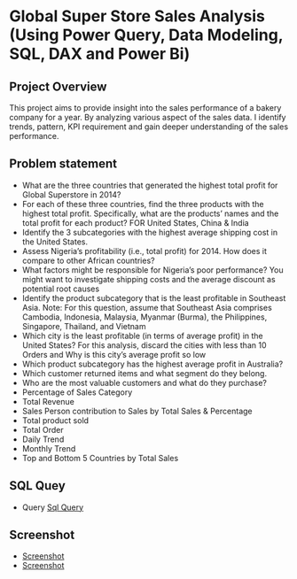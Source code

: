 # Global Super Store Sales Analysis (Using Power Query, Data Modeling, SQL, DAX and Power Bi)
## Project Overview
This project aims to provide insight into the sales performance of a bakery company for a year. By analyzing various aspect of the sales data. I identify trends, pattern, KPI requirement and gain deeper understanding of the sales performance.
## Problem statement
- What are the three countries that generated the highest total profit for Global Superstore in 2014?
- For each of these three countries, find the three products with the highest total profit.
Specifically, what are the products’ names and the total profit for each product? FOR United States, China & India
- Identify the 3 subcategories with the highest average shipping cost in the United States.
- Assess Nigeria’s profitability (i.e., total profit) for 2014. How does it compare to other African countries?
- What factors might be responsible for Nigeria’s poor performance? You might want to investigate shipping costs and the average discount as potential root causes
- Identify the product subcategory that is the least profitable in Southeast Asia.
Note: For this question, assume that Southeast Asia comprises Cambodia, Indonesia, Malaysia, Myanmar (Burma), the Philippines, Singapore, Thailand, and Vietnam
- Which city is the least profitable (in terms of average profit) in the United States? For this analysis, discard the cities with less than 10 Orders and Why is this city’s average profit so low
- Which product subcategory has the highest average profit in Australia?
- Which customer returned items and what segment do they belong.
- Who are the most valuable customers and what do they purchase?
- Percentage of Sales Category
- Total Revenue
- Sales Person contribution to Sales by Total Sales & Percentage
- Total product sold
- Total Order
- Daily Trend
- Monthly Trend
- Top and Bottom 5 Countries by Total Sales

## SQL Quey
- Query <a href="https://github.com/tosin565/Global-Super-Store/blob/main/Global%20Super%20Store.sql">Sql Query</a>


## Screenshot
- <a href="https://github.com/tosin565/Global-Super-Store/blob/main/Global%20STore.PNG">Screenshot</a>
- <a href="https://github.com/tosin565/Global-Super-Store/blob/main/Global.PNG">Screenshot</a>


